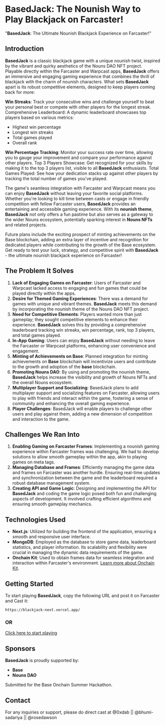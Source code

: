 # **BasedJack**: The Nounish Way to Play Blackjack on Farcaster!

"**BasedJack**: The Ultimate Nounish Blackjack Experience on Farcaster!"

## Introduction

**BasedJack** is a classic blackjack game with a unique nounish twist, inspired by the vibrant and quirky aesthetics of the Nouns DAO NFT project. Playable directly within the Farcaster and Warpcast apps, **BasedJack** offers an immersive and engaging gaming experience that combines the thrill of blackjack with the charm of nounish characters.
What sets **BasedJack** apart is its robust competitive elements, designed to keep players coming back for more:

**Win Streaks**: Track your consecutive wins and challenge yourself to beat your personal best or compete with other players for the longest streak.
Comprehensive Leaderboard: A dynamic leaderboard showcases top players based on various metrics:

- Highest win percentage
- Longest win streaks
- Total games played
- Overall rank

**Win Percentage Tracking**: Monitor your success rate over time, allowing you to gauge your improvement and compare your performance against other players.
Top 3 Players Showcase: Get recognized for your skills by making it to the top 3 players list, visible to all **BasedJack** enthusiasts.
Total Games Played: See how your dedication stacks up against other players by tracking the total number of games you've played.

The game's seamless integration with Farcaster and Warpcast means you can enjoy **BasedJack** without leaving your favorite social platforms. Whether you're looking to kill time between casts or engage in friendly competition with fellow Farcaster users, **BasedJack** provides an entertaining and accessible gaming experience.
With its **nounish theme**, **BasedJack** not only offers a fun pastime but also serves as a gateway to the wider Nouns ecosystem, potentially sparking interest in **Nouns NFTs** and related projects.

Future plans include the exciting prospect of minting achievements on the Base blockchain, adding an extra layer of incentive and recognition for dedicated players while contributing to the growth of the Base ecosystem.
Get ready to test your luck, strategy, and competitive spirit with **BasedJack** - the ultimate nounish blackjack experience on Farcaster!

## The Problem It Solves

1. **Lack of Engaging Games on Farcaster**: Users of Farcaster and Warpcast lacked access to engaging and fun games that could be played directly within the apps.
2. **Desire for Themed Gaming Experiences**: There was a demand for games with unique and vibrant themes. **BasedJack** meets this demand by incorporating the nounish theme of the Nouns DAO NFT project.
3. **Need for Competitive Elements**: Players wanted more than just gameplay; they sought competitive elements to enhance their experience. **BasedJack** solves this by providing a comprehensive leaderboard tracking win streaks, win percentage, rank, top 3 players, and total games played.
4. **In-App Gaming**: Users can enjoy **BasedJack** without needing to leave the Farcaster or Warpcast platforms, enhancing user convenience and engagement.
5. **Minting of Achievements on Base**: Planned integration for minting achievements on **Base** blockchain will incentivize users and contribute to the growth and adoption of the **base** blockchain.
6. **Promoting Nouns DAO**: By using and promoting the nounish theme, **BasedJack** helps increase the visibility and growth of Nouns NFTs and the overall Nouns ecosystem.
7. **Multiplayer Support and Socializing**: BasedJack plans to add multiplayer support and socializing features on Farcaster, allowing users to play with friends and interact within the game, fostering a sense of community and enhancing the overall gaming experience.
8. **Player Challenges**: BasedJack will enable players to challenge other users and play against them, adding a new dimension of competition and interaction to the game.

## Challenges We Ran Into

1. **Enabling Gaming on Farcaster Frames**: Implementing a nounish gaming experience within Farcaster frames was challenging. We had to develop solutions to allow smooth gameplay within the app, akin to playing games on meta tags.
2. **Managing Database and Frames**: Efficiently managing the game data and frames on Farcaster was another hurdle. Ensuring real-time updates and synchronization between the game and the leaderboard required a robust database management system.
3. **Creating API and Game Logic**: Designing and implementing the API for **BasedJack** and coding the game logic posed both fun and challenging aspects of development. It involved crafting efficient algorithms and ensuring smooth gameplay mechanics.

## Technologies Used

- **Next.js**: Utilized for building the frontend of the application, ensuring a smooth and responsive user interface.
- **MongoDB**: Employed as the database to store game data, leaderboard statistics, and player information. Its scalability and flexibility were crucial in managing the dynamic data requirements of the game.
- **Onchain Kit**: Used to obtain frames data for seamless integration and interaction within Farcaster's environment. [Learn more about Onchain Kit](https://onchainkit.xyz/).

## Getting Started

To start playing **BasedJack**, copy the following URL and post it on Farcaster and Cast it:

```
https://blackjack-next.vercel.app/
```

### OR

[Click here to start playing](https://blackjack-next.vercel.app/)

## Sponsors

**BasedJack** is proudly supported by:

- **Base**
- **Nouns DAO**

Submitted for the Base Onchain Summer Hackathon.

## Contact

For any inquiries or support, please do direct cast at @0xdab || @bhumi-sadariya || @rosedawson
